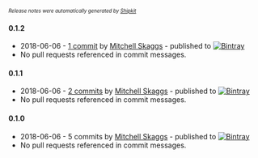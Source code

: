 <sup><sup>*Release notes were automatically generated by [Shipkit](http://shipkit.org/)*</sup></sup>

#### 0.1.2
 - 2018-06-06 - [1 commit](https://github.com/magneticflux-/kotlin-livedata-utils/compare/v0.1.1...v0.1.2) by [Mitchell Skaggs](https://github.com/magneticflux-) - published to [![Bintray](https://img.shields.io/badge/Bintray-0.1.2-green.svg)](https://bintray.com/magneticflux/kotlin-livedata-utils/kotlin-livedata-utils/0.1.2)
 - No pull requests referenced in commit messages.

#### 0.1.1
 - 2018-06-06 - [2 commits](https://github.com/magneticflux-/kotlin-livedata-utils/compare/v0.1.0...v0.1.1) by [Mitchell Skaggs](https://github.com/magneticflux-) - published to [![Bintray](https://img.shields.io/badge/Bintray-0.1.1-green.svg)](https://bintray.com/magneticflux/kotlin-livedata-utils/kotlin-livedata-utils/0.1.1)
 - No pull requests referenced in commit messages.

#### 0.1.0
 - 2018-06-06 - 5 commits by [Mitchell Skaggs](https://github.com/magneticflux-) - published to [![Bintray](https://img.shields.io/badge/Bintray-0.1.0-green.svg)](https://bintray.com/magneticflux/kotlin-livedata-utils/kotlin-livedata-utils/0.1.0)
 - No pull requests referenced in commit messages.

